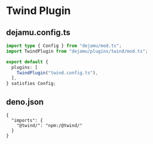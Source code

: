 # Twind Plugin

## dejamu.config.ts
```ts
import type { Config } from "dejamu/mod.ts";
import TwindPlugin from "dejamu/plugins/twind/mod.ts";

export default {
  plugins: [
    TwindPlugin("twind.config.ts"),
  ],
} satisfies Config;

```
## deno.json
```
{
  "imports": {
    "@twind/": "npm:/@twind/"
  }
}
```